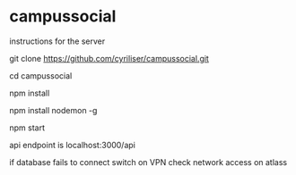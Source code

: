 # campussocial

instructions for the server

git clone https://github.com/cyriliser/campussocial.git

cd campussocial

npm install 

npm install nodemon -g

npm start

api endpoint is localhost:3000/api

if database fails to connect switch on VPN
check network access on atlass
